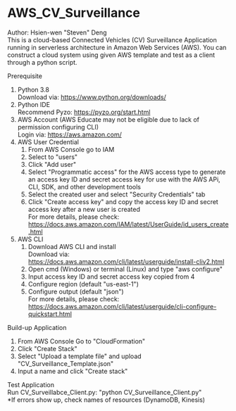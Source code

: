# AWS_CV_Surveillance
Author: Hsien-wen "Steven" Deng\
This is a cloud-based Connected Vehicles (CV) Surveillance Application running in serverless architecture in Amazon Web Services (AWS). You can construct a cloud system using given AWS template and test as a client through a python script.

Prerequisite
1. Python 3.8\
   Download via: https://www.python.org/downloads/
2. Python IDE\
   Recommend Pyzo: https://pyzo.org/start.html
3. AWS Account (AWS Educate may not be eligible due to lack of permission configuring CLI)\
   Login via: https://aws.amazon.com/
4. AWS User Credential 
   1) From AWS Console go to IAM
   2) Select to "users"
   3) Click "Add user"
   4) Select "Programmatic access" for the AWS access type to generate an access key ID and secret access key for use with the AWS APi, CLI, SDK, and other development tools
   5) Select the created user and select "Security Credentials" tab
   6) Click "Create access key" and copy the access key ID and secret access key after a new user is created\
For more details, please check: https://docs.aws.amazon.com/IAM/latest/UserGuide/id_users_create.html
5. AWS CLI
   1) Download AWS CLI and install\
Download via: https://docs.aws.amazon.com/cli/latest/userguide/install-cliv2.html 
   2) Open cmd (Windows) or terminal (Linux) and type "aws configure"
   3) Input access key ID and secret access key copied from 4
   4) Configure region (default "us-east-1")
   5) Configure output (default "json")\
For more details, please check: https://docs.aws.amazon.com/cli/latest/userguide/cli-configure-quickstart.html
   
Build-up Application 
1. From AWS Console Go to "CloudFormation"
2. Click "Create Stack"
3. Select "Upload a template file" and upload "CV_Surveillance_Template.json"
4. Input a name and click "Create stack"

Test Application\
    Run CV_Surveillabce_Client.py: "python CV_Surveillance_Client.py"\
    *If errors show up, check names of resources (DynamoDB, Kinesis)
